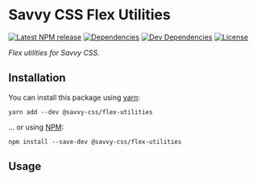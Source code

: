 # Savvy CSS Flex Utilities

[![Latest NPM release][npm-badge]][npm-badge-url]
[![Dependencies][dependencies-badge]][dependencies-badge-url]
[![Dev Dependencies][devDependencies-badge]][devDependencies-badge-url]
[![License][license-badge]][license-badge-url]

_Flex utilities for Savvy CSS._

## Installation

You can install this package using [yarn](https://yarnpkg.com/en/docs/install):

```shell
yarn add --dev @savvy-css/flex-utilities
```

... or using [NPM](https://docs.npmjs.com/getting-started/installing-node):

```shell
npm install --save-dev @savvy-css/flex-utilities
```

## Usage


[npm-badge]: https://img.shields.io/npm/v/@savvy-css/@savvy-css/flex-utilities.svg
[npm-badge-url]: https://www.npmjs.com/package/@savvy-css/@savvy-css/flex-utilities
[license-badge]: https://img.shields.io/npm/l/@savvy-css/@savvy-css/flex-utilities.svg
[license-badge-url]: LICENSE
[dependencies-badge]: https://img.shields.io/david/savvy-css/@savvy-css/flex-utilities.svg
[dependencies-badge-url]: https://david-dm.org/savvy-css/@savvy-css/flex-utilities
[devDependencies-badge]: https://img.shields.io/david/dev/savvy-css/@savvy-css/flex-utilities.svg
[devDependencies-badge-url]: https://david-dm.org/savvy-css/@savvy-css/flex-utilities#info=devDependencies

